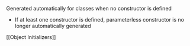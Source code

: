 Generated automatically for classes when no constructor is defined
- If at least one constructor is defined, parameterless constructor is no longer automatically generated

[[Object Initializers]]


